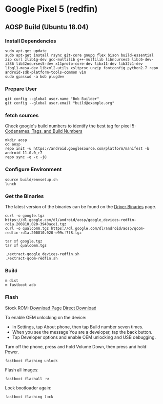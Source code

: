 # Google Pixel 5 (redfin)

## AOSP Build (Ubuntu 18.04)

### Install Dependencies

    sudo apt-get update
    sudo apt-get install rsync git-core gnupg flex bison build-essential zip curl zlib1g-dev gcc-multilib g++-multilib libncurses5 libc6-dev-i386 lib32ncurses5-dev x11proto-core-dev libx11-dev lib32z1-dev libgl1-mesa-dev libxml2-utils xsltproc unzip fontconfig python2.7 repo android-sdk-platform-tools-common vim
    sudo gpasswd -a bob plugdev

### Prepare User

    git config --global user.name "Bob Builder"
    git config --global user.email "build@example.org"

### fetch sources

Check google's build numbers to identify the best tag for pixel 5: [Codenames, Tags, and Build Numbers](https://source.android.com/setup/start/build-numbers)

    mkdir aosp
    cd aosp
    repo init -u https://android.googlesource.com/platform/manifest -b android-11.0.0_r7
    repo sync -q -c -j8

### Configure Environment

    source build/envsetup.sh
    lunch

### Get the Binaries

The latest version of the binaries can be found on the [Driver Binaries](https://developers.google.com/android/drivers) page.

    curl -o google.tgz https://dl.google.com/dl/android/aosp/google_devices-redfin-rd1a.200810.020-3940ace1.tgz
    curl -o qualcomm.tgz https://dl.google.com/dl/android/aosp/qcom-redfin-rd1a.200810.020-e99cf7f8.tgz
    
    tar xf google.tgz
    tar xf qualcomm.tgz
    
    ./extract-google_devices-redfin.sh
    ./extract-qcom-redfin.sh

### Build

    m dist
    m fastboot adb

### Flash

Stock ROM: [Download Page](https://developers.google.com/android/images) [Direct Download](https://dl.google.com/dl/android/aosp/redfin-rd1a.200810.020-factory-c3ea1715.zip)

To enable OEM unlocking on the device:
  - In Settings, tap About phone, then tap Build number seven times.
  - When you see the message You are a developer, tap the back button.
  - Tap Developer options and enable OEM unlocking and USB debugging.

Turn off the phone, press and hold Volume Down, then press and hold Power.

    fastboot flashing unlock
    
Flash all images:

    fastboot flashall -w
    
Lock bootloader again:

    fastboot flashing lock
